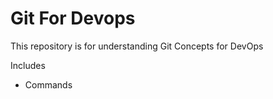 # Git For Devops

This repository is for understanding Git Concepts for DevOps


Includes

- Commands
